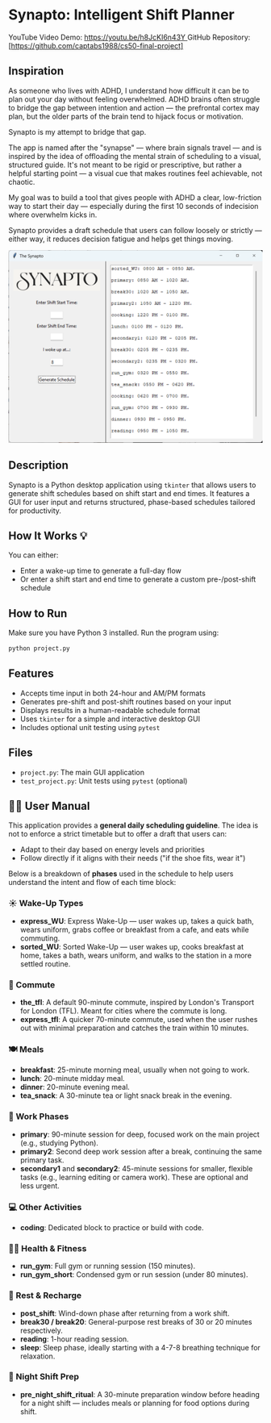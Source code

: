 # Synapto: Intelligent Shift Planner

YouTube Video Demo: [https://youtu.be/h8JcKI6n43Y
](https://youtu.be/OywEHweN51M)
GitHub Repository: [https://github.com/captabs1988/cs50-final-project]

## Inspiration

As someone who lives with ADHD, I understand how difficult it can be to plan out your day without feeling overwhelmed. ADHD brains often struggle to bridge the gap between intention and action — the prefrontal cortex may plan, but the older parts of the brain tend to hijack focus or motivation. 

Synapto is my attempt to bridge that gap.

The app is named after the "synapse" — where brain signals travel — and is inspired by the idea of offloading the mental strain of scheduling to a visual, structured guide. It's not meant to be rigid or prescriptive, but rather a helpful starting point — a visual cue that makes routines feel achievable, not chaotic.

My goal was to build a tool that gives people with ADHD a clear, low-friction way to start their day — especially during the first 10 seconds of indecision where overwhelm kicks in. 

Synapto provides a draft schedule that users can follow loosely or strictly — either way, it reduces decision fatigue and helps get things moving.

![img.png](img.png)

## Description
Synapto is a Python desktop application using `tkinter` that allows users to generate shift schedules based on shift start and end times. It features a GUI for user input and returns structured, phase-based schedules tailored for productivity.

## How It Works 💡
You can either:
- Enter a wake-up time to generate a full-day flow
- Or enter a shift start and end time to generate a custom pre-/post-shift schedule

## How to Run
Make sure you have Python 3 installed. Run the program using:

```bash
python project.py
```

## Features
- Accepts time input in both 24-hour and AM/PM formats
- Generates pre-shift and post-shift routines based on your input
- Displays results in a human-readable schedule format
- Uses `tkinter` for a simple and interactive desktop GUI
- Includes optional unit testing using `pytest`

## Files
- `project.py`: The main GUI application
- `test_project.py`: Unit tests using `pytest` (optional)

## 🧑‍🏫 User Manual

This application provides a **general daily scheduling guideline**. The idea is not to enforce a strict timetable but to offer a draft that users can:
- Adapt to their day based on energy levels and priorities
- Follow directly if it aligns with their needs ("if the shoe fits, wear it")

Below is a breakdown of **phases** used in the schedule to help users understand the intent and flow of each time block:

### ☀️ Wake-Up Types
- **express_WU**: Express Wake-Up — user wakes up, takes a quick bath, wears uniform, grabs coffee or breakfast from a cafe, and eats while commuting.
- **sorted_WU**: Sorted Wake-Up — user wakes up, cooks breakfast at home, takes a bath, wears uniform, and walks to the station in a more settled routine.

### 🚆 Commute
- **the_tfl**: A default 90-minute commute, inspired by London's Transport for London (TFL). Meant for cities where the commute is long.
- **express_tfl**: A quicker 70-minute commute, used when the user rushes out with minimal preparation and catches the train within 10 minutes.

### 🍽 Meals
- **breakfast**: 25-minute morning meal, usually when not going to work.
- **lunch**: 20-minute midday meal.
- **dinner**: 20-minute evening meal.
- **tea_snack**: A 30-minute tea or light snack break in the evening.

### 💼 Work Phases
- **primary**: 90-minute session for deep, focused work on the main project (e.g., studying Python).
- **primary2**: Second deep work session after a break, continuing the same primary task.
- **secondary1** and **secondary2**: 45-minute sessions for smaller, flexible tasks (e.g., learning editing or camera work). These are optional and less urgent.

### 💻 Other Activities
- **coding**: Dedicated block to practice or build with code.

### 🏃‍♂️ Health & Fitness
- **run_gym**: Full gym or running session (150 minutes).
- **run_gym_short**: Condensed gym or run session (under 80 minutes).

### 🛌 Rest & Recharge
- **post_shift**: Wind-down phase after returning from a work shift.
- **break30 / break20**: General-purpose rest breaks of 30 or 20 minutes respectively.
- **reading**: 1-hour reading session.
- **sleep**: Sleep phase, ideally starting with a 4-7-8 breathing technique for relaxation.

### 🌙 Night Shift Prep
- **pre_night_shift_ritual**: A 30-minute preparation window before heading for a night shift — includes meals or planning for food options during shift.
